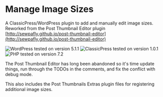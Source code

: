 # Manage Image Sizes

A ClassicPress/WordPress plugin to add and manually edit image sizes. Reworked from the Post Thumbnail Editor plugin [http://sewpafly.github.io/post-thumbnail-editor](http://sewpafly.github.io/post-thumbnail-editor)

![WordPress tested on version 5.1.1](https://img.shields.io/badge/WordPress-5.1.1-0073aa.svg?style=flat-square)
![ClassicPress tested on version 1.0.1](https://img.shields.io/badge/ClassicPress-1.0.1-03768e.svg?style=flat-square)
![PHP tested on version 7.2](https://img.shields.io/badge/PHP-tested%207.2-8892bf.svg?style=flat-square)

The Post Thumbnail Editor has long been abandoned so it's time update things, run through the TODOs in the comments, and fix the conflict with debug mode.

This also includes the Post Thumbnails Extras plugin files for registering additional image sizes.